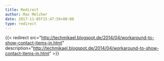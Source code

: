 ```yaml
---
title: Redirect
author: Max Melcher
date: 2017-11-05T15:47:59+00:00
type: redirect
---
```

{{< redirect src="http://techmikael.blogspot.de/2014/04/workaround-to-show-contact-items-in.html" description="http://techmikael.blogspot.de/2014/04/workaround-to-show-contact-items-in.html" >}}

